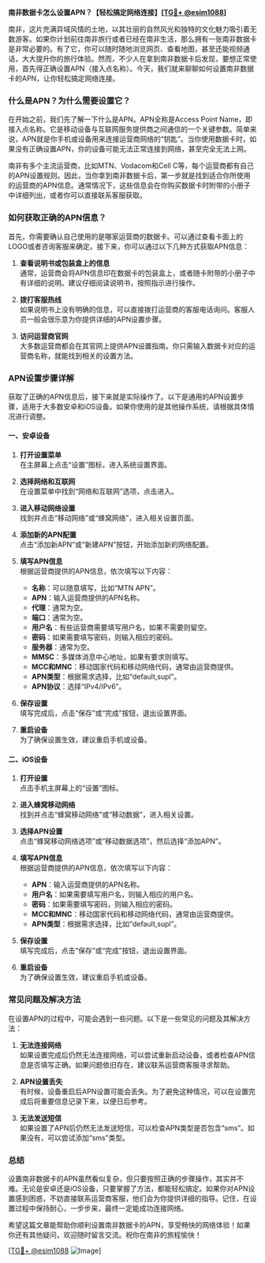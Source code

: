 **南非数据卡怎么设置APN？【轻松搞定网络连接】[[TG💪+ @esim1088](https://t.me/s/esim1088)]**

南非，这片充满异域风情的土地，以其壮丽的自然风光和独特的文化魅力吸引着无数游客。如果你计划前往南非旅行或者已经在南非生活，那么拥有一张南非数据卡是非常必要的。有了它，你可以随时随地浏览网页、查看地图，甚至还能视频通话，大大提升你的旅行体验。然而，不少人在拿到南非数据卡后发现，要想正常使用，首先得正确设置APN（接入点名称）。今天，我们就来聊聊如何设置南非数据卡的APN，让你轻松搞定网络连接。

### **什么是APN？为什么需要设置它？**

在开始之前，我们先了解一下什么是APN。APN全称是Access Point Name，即接入点名称。它是移动设备与互联网服务提供商之间通信的一个关键参数。简单来说，APN就是你手机或设备用来连接运营商网络的“钥匙”。当你使用数据卡时，如果没有正确设置APN，你的设备可能无法正常连接到网络，甚至完全无法上网。

南非有多个主流运营商，比如MTN、Vodacom和Cell C等，每个运营商都有自己的APN设置规则。因此，当你拿到南非数据卡后，第一步就是找到适合你所使用的运营商的APN信息。通常情况下，这些信息会在你购买数据卡时附带的小册子中详细列出，或者你可以直接联系客服获取。

### **如何获取正确的APN信息？**

首先，你需要确认自己使用的是哪家运营商的数据卡。可以通过查看卡面上的LOGO或者咨询客服来确定。接下来，你可以通过以下几种方式获取APN信息：

1. **查看说明书或包装盒上的信息**  
   通常，运营商会将APN信息印在数据卡的包装盒上，或者随卡附带的小册子中有详细的说明。建议仔细阅读说明书，按照指示进行操作。

2. **拨打客服热线**  
   如果说明书上没有明确的信息，可以直接拨打运营商的客服电话询问。客服人员一般会很乐意为你提供详细的APN设置步骤。

3. **访问运营商官网**  
   大多数运营商都会在其官网上提供APN设置指南。你只需输入数据卡对应的运营商名称，就能找到相关的设置方法。

### **APN设置步骤详解**

获取了正确的APN信息后，接下来就是实际操作了。以下是通用的APN设置步骤，适用于大多数安卓和iOS设备。如果你使用的是其他操作系统，请根据具体情况进行调整。

#### **一、安卓设备**

1. **打开设置菜单**  
   在主屏幕上点击“设置”图标，进入系统设置界面。

2. **选择网络和互联网**  
   在设置菜单中找到“网络和互联网”选项，点击进入。

3. **进入移动网络设置**  
   找到并点击“移动网络”或“蜂窝网络”，进入相关设置页面。

4. **添加新的APN配置**  
   点击“添加新APN”或“新建APN”按钮，开始添加新的网络配置。

5. **填写APN信息**  
   根据运营商提供的APN信息，依次填写以下内容：
   - **名称**：可以随意填写，比如“MTN APN”。
   - **APN**：输入运营商提供的APN名称。
   - **代理**：通常为空。
   - **端口**：通常为空。
   - **用户名**：有些运营商需要填写用户名，如果不需要则留空。
   - **密码**：如果需要填写密码，则输入相应的密码。
   - **服务器**：通常为空。
   - **MMSC**：多媒体消息中心地址，如果有要求则填写。
   - **MCC和MNC**：移动国家代码和移动网络代码，通常由运营商提供。
   - **APN类型**：根据需求选择，比如“default,supl”。
   - **APN协议**：选择“IPv4/IPv6”。

6. **保存设置**  
   填写完成后，点击“保存”或“完成”按钮，退出设置界面。

7. **重启设备**  
   为了确保设置生效，建议重启手机或设备。

#### **二、iOS设备**

1. **打开设置**  
   点击手机主屏幕上的“设置”图标。

2. **进入蜂窝移动网络**  
   找到并点击“蜂窝移动网络”或“移动数据”，进入相关设置。

3. **选择APN设置**  
   点击“蜂窝移动网络选项”或“移动数据选项”，然后选择“添加APN”。

4. **填写APN信息**  
   根据运营商提供的APN信息，依次填写以下内容：
   - **APN**：输入运营商提供的APN名称。
   - **用户名**：如果需要填写用户名，则输入相应的用户名。
   - **密码**：如果需要填写密码，则输入相应的密码。
   - **MCC和MNC**：移动国家代码和移动网络代码，通常由运营商提供。
   - **APN类型**：根据需求选择，比如“default,supl”。

5. **保存设置**  
   填写完成后，点击“保存”或“完成”按钮，退出设置界面。

6. **重启设备**  
   为了确保设置生效，建议重启手机或设备。

### **常见问题及解决方法**

在设置APN的过程中，可能会遇到一些问题。以下是一些常见的问题及其解决方法：

1. **无法连接网络**  
   如果设置完成后仍然无法连接网络，可以尝试重新启动设备，或者检查APN信息是否填写正确。如果问题依旧存在，建议联系运营商客服寻求帮助。

2. **APN设置丢失**  
   有时候，设备重启后APN设置可能会丢失。为了避免这种情况，可以在设置完成后将重要信息记录下来，以便日后参考。

3. **无法发送短信**  
   如果设置了APN后仍然无法发送短信，可以检查APN类型是否包含“sms”。如果没有，可以尝试添加“sms”类型。

### **总结**

设置南非数据卡的APN虽然看似复杂，但只要按照正确的步骤操作，其实并不难。无论是安卓还是iOS设备，只要掌握了方法，都能轻松搞定。如果你对APN设置感到困惑，不妨直接联系运营商客服，他们会为你提供详细的指导。记住，在设置过程中保持耐心，一步步来，最终一定能成功连接网络。

希望这篇文章能帮助你顺利设置南非数据卡的APN，享受畅快的网络体验！如果你还有其他疑问，欢迎随时留言交流。祝你在南非的旅程愉快！

[[TG💪+ @esim1088](https://t.me/s/esim1088) ![Image](https://i.postimg.cc/4NQfJmqS/Snipaste-2025-05-13-00-14-12.png)]
